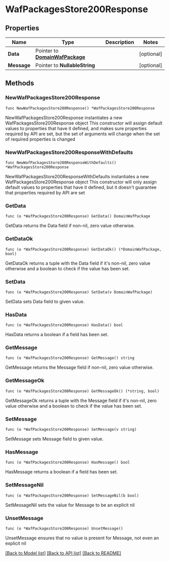 # WafPackagesStore200Response

## Properties

Name | Type | Description | Notes
------------ | ------------- | ------------- | -------------
**Data** | Pointer to [**DomainWafPackage**](DomainWafPackage.md) |  | [optional] 
**Message** | Pointer to **NullableString** |  | [optional] 

## Methods

### NewWafPackagesStore200Response

`func NewWafPackagesStore200Response() *WafPackagesStore200Response`

NewWafPackagesStore200Response instantiates a new WafPackagesStore200Response object
This constructor will assign default values to properties that have it defined,
and makes sure properties required by API are set, but the set of arguments
will change when the set of required properties is changed

### NewWafPackagesStore200ResponseWithDefaults

`func NewWafPackagesStore200ResponseWithDefaults() *WafPackagesStore200Response`

NewWafPackagesStore200ResponseWithDefaults instantiates a new WafPackagesStore200Response object
This constructor will only assign default values to properties that have it defined,
but it doesn't guarantee that properties required by API are set

### GetData

`func (o *WafPackagesStore200Response) GetData() DomainWafPackage`

GetData returns the Data field if non-nil, zero value otherwise.

### GetDataOk

`func (o *WafPackagesStore200Response) GetDataOk() (*DomainWafPackage, bool)`

GetDataOk returns a tuple with the Data field if it's non-nil, zero value otherwise
and a boolean to check if the value has been set.

### SetData

`func (o *WafPackagesStore200Response) SetData(v DomainWafPackage)`

SetData sets Data field to given value.

### HasData

`func (o *WafPackagesStore200Response) HasData() bool`

HasData returns a boolean if a field has been set.

### GetMessage

`func (o *WafPackagesStore200Response) GetMessage() string`

GetMessage returns the Message field if non-nil, zero value otherwise.

### GetMessageOk

`func (o *WafPackagesStore200Response) GetMessageOk() (*string, bool)`

GetMessageOk returns a tuple with the Message field if it's non-nil, zero value otherwise
and a boolean to check if the value has been set.

### SetMessage

`func (o *WafPackagesStore200Response) SetMessage(v string)`

SetMessage sets Message field to given value.

### HasMessage

`func (o *WafPackagesStore200Response) HasMessage() bool`

HasMessage returns a boolean if a field has been set.

### SetMessageNil

`func (o *WafPackagesStore200Response) SetMessageNil(b bool)`

 SetMessageNil sets the value for Message to be an explicit nil

### UnsetMessage
`func (o *WafPackagesStore200Response) UnsetMessage()`

UnsetMessage ensures that no value is present for Message, not even an explicit nil

[[Back to Model list]](HOW-TO.md#documentation-for-models) [[Back to API list]](HOW-TO.md#documentation-for-api-endpoints) [[Back to README]](HOW-TO.md)


